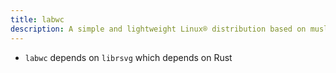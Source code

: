 ```yaml
---
title: labwc
description: A simple and lightweight Linux® distribution based on musl libc and toybox
---
```


- `labwc` depends on `librsvg` which depends on Rust
